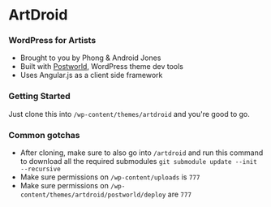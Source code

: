 # ArtDroid
### WordPress for Artists
- Brought to you by Phong & Android Jones
- Built with [Postworld](https://github.com/ansonphong/postworld), WordPress theme dev tools
- Uses Angular.js as a client side framework

### Getting Started
Just clone this into `/wp-content/themes/artdroid` and you're good to go.

### Common gotchas
- After cloning, make sure to also go into `/artdroid` and run this command to download all the required submodules `git submodule update --init --recursive`
- Make sure permissions on `/wp-content/uploads` is `777`
- Make sure permissions on `/wp-content/themes/artdroid/postworld/deploy` are `777`
